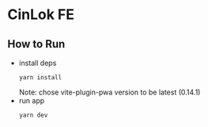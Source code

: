 # CinLok FE

## How to Run
- install deps
  ```
  yarn install
  ```
  Note: chose vite-plugin-pwa version to be latest (0.14.1)
- run app
  ```
  yarn dev
  ```